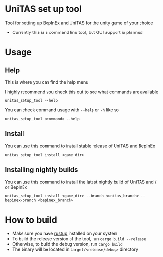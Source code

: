 # UniTAS set up tool
Tool for setting up BepInEx and UniTAS for the unity game of your choice

- Currently this is a command line tool, but GUI support is planned

# Usage

## Help
This is where you can find the help menu

I highly recommend you check this out to see what commands are available
```
unitas_setup_tool --help
```

You can check command usage with `--help` or `-h` like so
```
unitas_setup_tool <command> --help
```

## Install
You can use this command to install stable release of UniTAS and BepInEx
```
unitas_setup_tool install <game_dir>
```

## Installing nightly builds
You can use this command to install the latest nightly build of UniTAS and / or BepInEx
```
unitas_setup_tool install <game_dir> --branch <unitas_branch> --bepinex-branch <bepinex_branch>
```

# How to build
- Make sure you have [rustup](https://www.rust-lang.org/tools/install) installed on your system
- To build the release version of the tool, run `cargo build --release`
- Otherwise, to build the debug version, run `cargo build`
- The binary will be located in `target/<release/debug>` directory